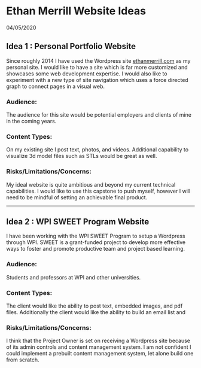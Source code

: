 # Ethan Merrill Website Ideas

04/05/2020

## Idea 1 : Personal Portfolio Website

Since roughly 2014 I have used the Wordpress site <a href='ethanmerrill.com'>ethanmerrill.com</a> as my personal site. I would like to have a site which is far more customized and showcases some web development expertise. I would also like to experiment with a new type of site navigation which uses a force directed graph to connect pages in a visual web. 

### Audience:
The audience for this site would be potential employers and clients of mine in the coming years. 
### Content Types:
On my existing site I post text, photos, and videos. Additional capability to visualize 3d model files such as STLs would be great as well. 
### Risks/Limitations/Concerns:
My ideal website is quite ambitious and beyond my current technical capabilities. I would like to use this capstone to push myself, however I will need to be mindful of setting an achievable final product. 

--- 

## Idea 2 : WPI SWEET Program Website
I have been working with the WPI SWEET Program to setup a Wordpress through WPI. SWEET is a grant-funded project to develop more effective ways to foster and promote productive team and project based learning. 
### Audience:
Students and professors at WPI and other universities. 
### Content Types:
The client would like the ability to post text, embedded images, and pdf files. Additionally the client would like the ability to build an email list and 
### Risks/Limitations/Concerns:
I think that the Project Owner is set on receiving a Wordpress site because of its admin controls and content management system. I am not confident I could implement a prebuilt content management system, let alone build one from scratch. 